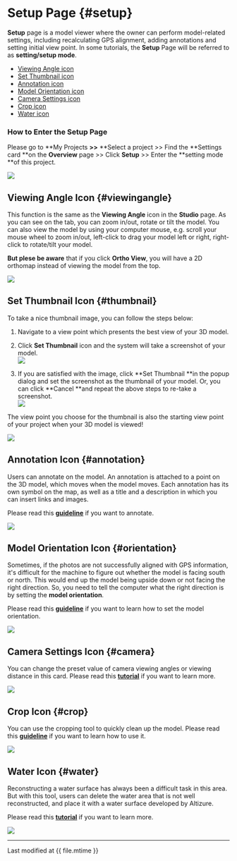 # Setup Page {#setup}

**Setup** page is a model viewer where the owner can perform model-related settings, including recalculating GPS alignment, adding annotations and setting initial view point. In some tutorials, the **Setup** Page will be referred to as **setting/setup mode**.

* [Viewing Angle icon](#viewingangle)
* [Set Thumbnail icon](#thumbnail)
* [Annotation icon](#annotation)
* [Model Orientation icon](#orientation)
* [Camera Settings icon](#camera)
* [Crop icon](#crop)
* [Water icon](#water)



### How to Enter the Setup Page

Please go to **My Projects **&gt;&gt;** **Select a project &gt;&gt; Find the **Settings card **on the **Overview** page &gt;&gt; Click **Setup** &gt;&gt; Enter the **setting mode **of this project.

![](../assets/setup.png)


## Viewing Angle Icon {#viewingangle}

This function is the same as the **Viewing Angle** icon in the **Studio** page. As you can see on the tab, you can zoom in/out, rotate or tilt the model. You can also view the model by using your computer mouse, e.g. scroll your mouse wheel to zoom in/out, left-click to drag your model left or right, right-click to rotate/tilt your model.


**But plese be aware** that if you click **Ortho View**, you will have a 2D orthomap instead of viewing the model from the top.

![](../assets/setup-ViewingAngle-icon.png)

## Set Thumbnail Icon {#thumbnail}


To take a nice thumbnail image, you can follow the steps below:

1. Navigate to a view point which presents the best view of your 3D model.
2. Click **Set Thumbnail** icon and the system will take a screenshot of your model.  
   ![](../assets/setup-thumbnail.png)

3. If you are satisfied with the image, click **Set Thumbnail **in the popup dialog and set the screenshot as the thumbnail of your model. Or, you can click **Cancel **and repeat the above steps to re-take a screenshot.  
   ![](../assets/setup-thumbnail-2.png)

The view point you choose for the thumbnail is also the starting view point of your project when your 3D model is viewed!


![](../assets/setup-thumbnail-3.png)

## Annotation Icon {#annotation}

Users can annotate on the model. An annotation is attached to a point on the 3D model, which moves when the model moves. Each annotation has its own symbol on the map, as well as a title and a description in which you can insert links and images.


Please read this [**guideline**](mark-or-tag.md) if you want to annotate.

![](../assets/setup-annotation-icon.png)

## Model Orientation Icon {#orientation}

Sometimes, if the photos are not successfully aligned with GPS information, it's difficult for the machine to figure out whether the model is facing south or north. This would end up the model being upside down or not facing the right direction. So, you need to tell the computer what the right direction is by setting the **model orientation**. 

Please read this [**guideline**](orientation.md) if you want to learn how to set the model orientation.

![](../assets/setup-orientation-icon.png)


## Camera Settings Icon {#camera}

You can change the preset value of camera viewing angles or viewing distance in this card. Please read this [**tutorial**](model-viewing.md) if you want to learn more.

![](../assets/setup-camera-icon.png)


## Crop Icon {#crop}

You can use the cropping tool to quickly clean up the model. Please read this [**guideline**](cropping.md) if you want to learn how to use it.

![](../assets/setup-crop-icon.png)




## Water Icon {#water}

Reconstructing a water surface has always been a difficult task in this area. But with this tool, users can delete the water area that is not well reconstructed, and place it with a water surface developed by Altizure.

Please read this [**tutorial**](#water-surface.md) if you want to learn more.

![](../assets/setup-water-icon.png)




---

Last modified at {{ file.mtime }}

